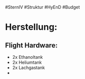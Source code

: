 #SternIV #Struktur #HyEnD #Budget

# Herstellung:

## Flight Hardware:

- 2x Ethanoltank
- 2x Heliumtank
- 2x Lachgastank
- 